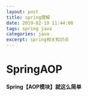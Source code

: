 ```yaml
---
layout: post
title: spring理解
date: 2019-02-19 11:44:00
tags: spring java
categories: java
excerpt: spring相关知识点
---
```


# SpringAOP

**Spring【AOP模块】就这么简单**

[eeeee]: https://mp.weixin.qq.com/s?__biz=MzI4Njg5MDA5NA==&amp;mid=2247483954&amp;idx=1&amp;sn=b34e385ed716edf6f58998ec329f9867&amp;chksm=ebd74333dca0ca257a77c02ab458300ef982adff3cf37eb6d8d2f985f11df5cc07ef17f659d4#rd	"lalaleealala"


